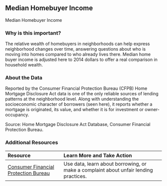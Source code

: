 ## Median Homebuyer Income
Median Homebuyer Income

### Why is this important?
The relative wealth of homebuyers in neighborhoods can help express neighborhood changes over time, answering questions about who is moving into homes compared to who already lives there. Median home buyer income is adjusted here to 2014 dollars to offer a real comparison in household wealth.

### About the Data
Reported by the Consumer Financial Protection Bureau (CFPB) Home Mortgage Disclosure Act data is one of the only reliable sources of lending patterns at the neighborhood level. Along with understanding the socioeconomic character of borrowers (seen here), it reports whether a mortgage is originated, its value, and whether it is for investment or owner-occupancy. 

Source: Home Mortgage Disclosure Act Database, Consumer Financial Protection Bureau. 
### Additional Resources

|Resource | Learn More and Take Action | 
|:--- | :--- |
|[Consumer Financial Protection Bureau](http://cfpb.org) | Use data, learn about borrowing, or make a complaint about unfair lending practices.